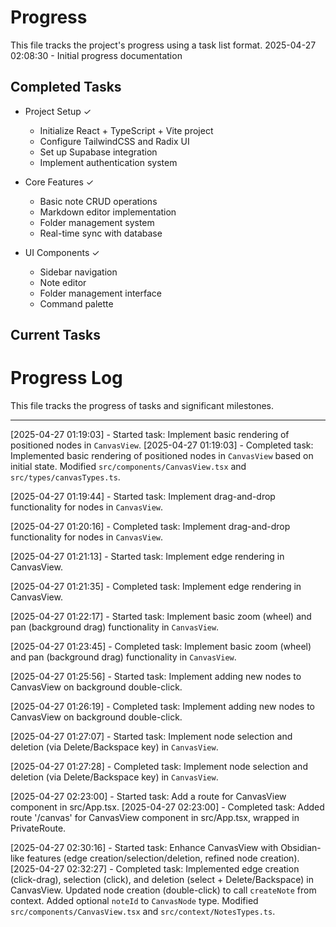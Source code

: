 # Progress

This file tracks the project's progress using a task list format.
2025-04-27 02:08:30 - Initial progress documentation

## Completed Tasks

- Project Setup ✓

  - Initialize React + TypeScript + Vite project
  - Configure TailwindCSS and Radix UI
  - Set up Supabase integration
  - Implement authentication system

- Core Features ✓

  - Basic note CRUD operations
  - Markdown editor implementation
  - Folder management system
  - Real-time sync with database

- UI Components ✓
  - Sidebar navigation
  - Note editor
  - Folder management interface
  - Command palette

## Current Tasks

# Progress Log

This file tracks the progress of tasks and significant milestones.

---

[2025-04-27 01:19:03] - Started task: Implement basic rendering of positioned nodes in `CanvasView`.
[2025-04-27 01:19:03] - Completed task: Implemented basic rendering of positioned nodes in `CanvasView` based on initial state. Modified `src/components/CanvasView.tsx` and `src/types/canvasTypes.ts`.

[2025-04-27 01:19:44] - Started task: Implement drag-and-drop functionality for nodes in `CanvasView`.

[2025-04-27 01:20:16] - Completed task: Implement drag-and-drop functionality for nodes in `CanvasView`.

[2025-04-27 01:21:13] - Started task: Implement edge rendering in CanvasView.

[2025-04-27 01:21:35] - Completed task: Implement edge rendering in CanvasView.

[2025-04-27 01:22:17] - Started task: Implement basic zoom (wheel) and pan (background drag) functionality in `CanvasView`.

[2025-04-27 01:23:45] - Completed task: Implement basic zoom (wheel) and pan (background drag) functionality in `CanvasView`.

[2025-04-27 01:25:56] - Started task: Implement adding new nodes to CanvasView on background double-click.

[2025-04-27 01:26:19] - Completed task: Implement adding new nodes to CanvasView on background double-click.

[2025-04-27 01:27:07] - Started task: Implement node selection and deletion (via Delete/Backspace key) in `CanvasView`.

[2025-04-27 01:27:28] - Completed task: Implement node selection and deletion (via Delete/Backspace key) in `CanvasView`.

[2025-04-27 02:23:00] - Started task: Add a route for CanvasView component in src/App.tsx.
[2025-04-27 02:23:00] - Completed task: Added route '/canvas' for CanvasView component in src/App.tsx, wrapped in PrivateRoute.

[2025-04-27 02:30:16] - Started task: Enhance CanvasView with Obsidian-like features (edge creation/selection/deletion, refined node creation).
[2025-04-27 02:32:27] - Completed task: Implemented edge creation (click-drag), selection (click), and deletion (select + Delete/Backspace) in CanvasView. Updated node creation (double-click) to call `createNote` from context. Added optional `noteId` to `CanvasNode` type. Modified `src/components/CanvasView.tsx` and `src/context/NotesTypes.ts`.
